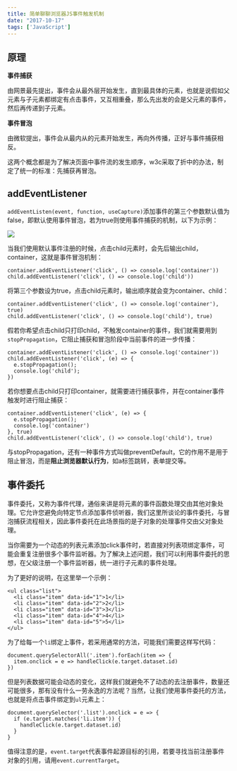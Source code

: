 ```yaml
---
title: 简单聊聊浏览器JS事件触发机制
date: "2017-10-17"
tags: ['JavaScript']
---
```

## 原理

**事件捕获**

由网景最先提出，事件会从最外层开始发生，直到最具体的元素，也就是说假如父元素与子元素都绑定有点击事件，又互相重叠，那么先出发的会是父元素的事件，然后再传递到子元素。

**事件冒泡**

由微软提出，事件会从最内从的元素开始发生，再向外传播，正好与事件捕获相反。



这两个概念都是为了解决页面中事件流的发生顺序，w3c采取了折中的办法，制定了统一的标准：先捕获再冒泡。

## addEventListener

`addEventListen(event, function, useCapture)`添加事件的第三个参数默认值为false，即默认使用事件冒泡，若为true则使用事件捕获的机制，以下为示例：

![](/static/imgs/冒泡捕获.png)

当我们使用默认事件注册的时候，点击child元素时，会先后输出child，container，这就是事件冒泡机制：
```
container.addEventListener('click', () => console.log('container'))
child.addEventListener('click', () => console.log('child'))
```

将第三个参数设为true，点击child元素时，输出顺序就会变为container、child：
```
container.addEventListener('click', () => console.log('container'), true)
child.addEventListener('click', () => console.log('child'), true)
```

假若你希望点击child只打印child，不触发container的事件，我们就需要用到`stopPropagation`，它阻止捕获和冒泡阶段中当前事件的进一步传播：

```
container.addEventListener('click', () => console.log('container'))
child.addEventListener('click', (e) => {
  e.stopPropagation(); 
  console.log('child');
})
```

若你想要点击child只打印container，就需要进行捕获事件，并在container事件触发时进行阻止捕获：
```
container.addEventListener('click', (e) => {
  e.stopPropagation(); 
  console.log('container')
}, true)
child.addEventListener('click', () => console.log('child'), true)
```

与stopPropagation，还有一种事件方式叫做preventDefault，它的作用不是用于阻止冒泡，而是**阻止浏览器默认行为**，如a标签跳转，表单提交等。

## 事件委托

事件委托，又称为事件代理，通俗来讲是将元素的事件函数处理交由其他对象处理。它允许您避免向特定节点添加事件侦听器，我们这里所谈论的事件委托，与冒泡捕获流程相关，因此事件委托在此场景指的是子对象的处理事件交由父对象处理。

当你需要为一个动态的列表元素添加click事件时，若直接对列表项绑定事件，可能会重复注册很多个事件监听器。为了解决上述问题，我们可以利用事件委托的思想，在父级注册一个事件监听器，统一进行子元素的事件处理。

为了更好的说明，在这里举一个示例：
```
<ul class="list">
  <li class="item" data-id="1">1</li>
  <li class="item" data-id="2">2</li>
  <li class="item" data-id="3">3</li>
  <li class="item" data-id="4">4</li>
  <li class="item" data-id="5">5</li>
</ul>
```

为了给每一个`li`绑定上事件，若采用通常的方法，可能我们需要这样写代码：
```
document.querySelectorAll('.item').forEach(item => {
  item.onclick = e => handleClick(e.target.dataset.id)
})
```

但是列表数据可能会动态的变化，这样我们就避免不了动态的去注册事件，数量还可能很多，那有没有什么一劳永逸的方法呢？当然，让我们使用事件委托的方法，也就是将点击事件绑定到`ul`元素上：
```
document.querySelector('.list').onclick = e => {
  if (e.target.matches('li.item')) {
    handleClick(e.target.dataset.id)
  }
}
```

值得注意的是，`event.target`代表事件起源目标的引用，若要寻找当前注册事件对象的引用，请用`event.currentTarget`。
